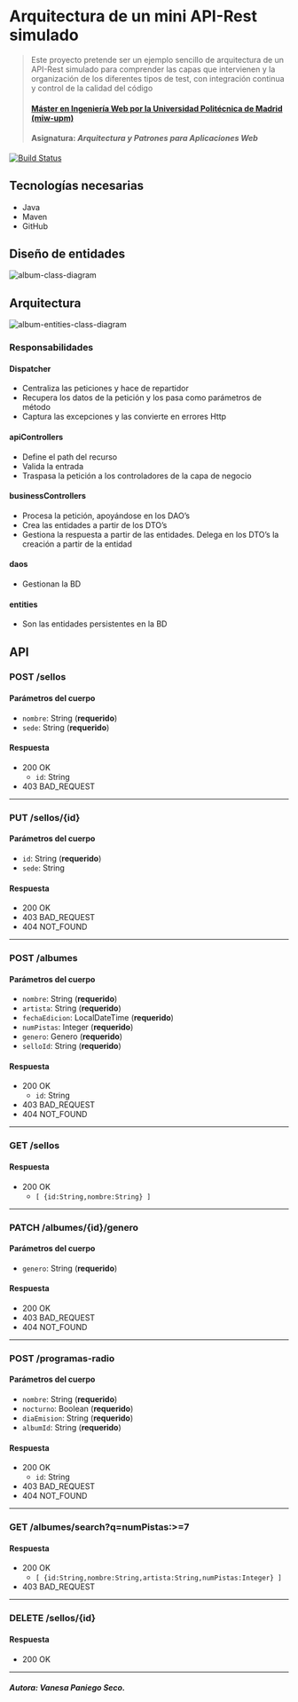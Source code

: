 # Arquitectura de un mini API-Rest simulado
> Este proyecto pretende ser un ejemplo sencillo de arquitectura de un API-Rest simulado para comprender las capas que intervienen y la organización de los diferentes tipos de test, con integración continua y control de la calidad del código
> #### [Máster en Ingeniería Web por la Universidad Politécnica de Madrid (miw-upm)](http://miw.etsisi.upm.es)
> #### Asignatura: *Arquitectura y Patrones para Aplicaciones Web*

[![Build Status](https://travis-ci.org/vpaniego/APAW-ECP2-VanesaPaniego.svg?branch=develop)](https://travis-ci.org/vpaniego/APAW-ECP2-VanesaPaniego)

## Tecnologías necesarias
* Java
* Maven
* GitHub

## Diseño de entidades
![album-class-diagram](https://github.com/vpaniego/APAW-ECP2-VanesaPaniego/blob/develop/docs/APAW-ECP2-DiagramaClases-Album.png)

## Arquitectura
![album-entities-class-diagram](https://github.com/vpaniego/APAW-ECP2-VanesaPaniego/blob/develop/docs/APAW-ECP2-ArquitecturaClases-Album.png)

### Responsabilidades
#### Dispatcher
* Centraliza las peticiones y hace de repartidor
* Recupera los datos de la petición y los pasa como parámetros de método
* Captura las excepciones y las convierte en errores Http
#### apiControllers
* Define el path del recurso
* Valida la entrada
* Traspasa la petición a los controladores de la capa de negocio
#### businessControllers
* Procesa la petición, apoyándose en los DAO’s
* Crea las entidades a partir de los DTO’s
* Gestiona la respuesta a partir de las entidades. Delega en los DTO’s la creación a partir de la entidad
#### daos
* Gestionan la BD
#### entities
* Son las entidades persistentes en la BD

## API
### POST /sellos
#### Parámetros del cuerpo
- `nombre`: String (**requerido**)
- `sede`: String (**requerido**)
#### Respuesta
- 200 OK 
  - `id`: String
- 403 BAD_REQUEST
---
### PUT /sellos/{id}
#### Parámetros del cuerpo
- `id`: String (**requerido**)
- `sede`: String
#### Respuesta
- 200 OK
- 403 BAD_REQUEST
- 404 NOT_FOUND
---
### POST /albumes
#### Parámetros del cuerpo
- `nombre`: String (**requerido**)
- `artista`: String (**requerido**)
- `fechaEdicion`: LocalDateTime (**requerido**)
- `numPistas`: Integer (**requerido**)
- `genero`: Genero (**requerido**)
- `selloId`: String (**requerido**)
#### Respuesta
- 200 OK
  - `id`: String
- 403 BAD_REQUEST
- 404 NOT_FOUND
---
### GET /sellos
#### Respuesta
- 200 OK
  - `[ {id:String,nombre:String} ]`
---
### PATCH /albumes/{id}/genero
#### Parámetros del cuerpo
- `genero`: String (**requerido**)
#### Respuesta
- 200 OK
- 403 BAD_REQUEST
- 404 NOT_FOUND
---
### POST /programas-radio
#### Parámetros del cuerpo
- `nombre`: String (**requerido**)
- `nocturno`: Boolean (**requerido**)
- `diaEmision`: String (**requerido**)
- `albumId`: String (**requerido**)
#### Respuesta
- 200 OK
  - `id`: String
- 403 BAD_REQUEST
- 404 NOT_FOUND
---
### GET /albumes/search?q=numPistas:>=7
#### Respuesta
- 200 OK
  - `[ {id:String,nombre:String,artista:String,numPistas:Integer} ]`
- 403 BAD_REQUEST
---
### DELETE /sellos/{id}
#### Respuesta
- 200 OK
---

##### Autora: Vanesa Paniego Seco.
